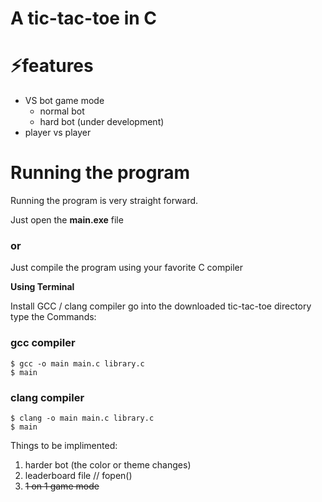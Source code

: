 # A tic-tac-toe in C

# ⚡features

* VS bot game mode
  - normal bot
  - hard bot (under development)
* player vs player
  

# Running the program

Running the program is very straight forward. 

Just open the **main.exe** file

### or 

Just compile the program using your favorite C compiler

**Using Terminal** 

Install GCC / clang compiler
go into the downloaded tic-tac-toe directory 
type the Commands:

### gcc compiler

```
$ gcc -o main main.c library.c
$ main
```

### clang compiler
```
$ clang -o main main.c library.c
$ main
```

Things to be implimented:
1. harder bot (the color or theme changes)
2. leaderboard file // fopen()
3. ~~1 on 1 game mode~~
